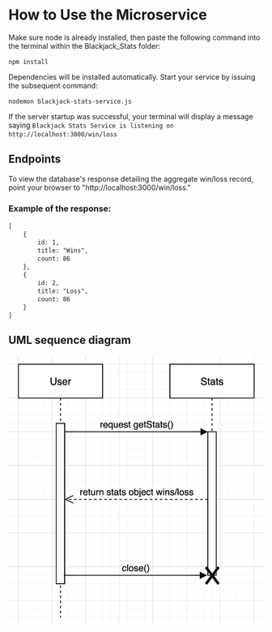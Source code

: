 # How to Use the Microservice

Make sure node is already installed, then paste the following command into the terminal within the Blackjack_Stats folder:
 ```
 npm install
 ```
Dependencies will be installed automatically. Start your service by issuing the subsequent command:

 ```
 nodemon blackjack-stats-service.js
 ```
If the server startup was successful, your terminal will display a message saying `Blackjack Stats Service is listening on http://localhost:3000/win/loss`


## Endpoints
To view the database's response detailing the aggregate win/loss record, point your browser to "http://localhost:3000/win/loss."

### Example of the response:
```
[
    {
        id: 1,
        title: "Wins",
        count: 86
    },
    {
        id: 2,
        title: "Loss",
        count: 86
    }
]
```
## UML sequence diagram

![plot](./UML_sequence-diagram.png)